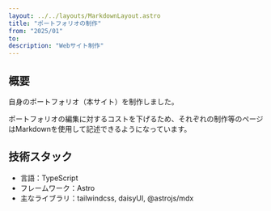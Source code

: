 ```yaml
---
layout: ../../layouts/MarkdownLayout.astro
title: "ポートフォリオの制作"
from: "2025/01"
to: 
description: "Webサイト制作"
---
```

## 概要
自身のポートフォリオ（本サイト）を制作しました。

ポートフォリオの編集に対するコストを下げるため、それぞれの制作等のページはMarkdownを使用して記述できるようになっています。

## 技術スタック
- 言語：TypeScript
- フレームワーク：Astro
- 主なライブラリ：tailwindcss, daisyUI, @astrojs/mdx